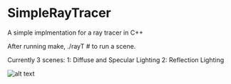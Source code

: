 # SimpleRayTracer
A simple implmentation for a ray tracer in C++

After running make, ./rayT # to run a scene.

Currently 3 scenes:
  1: Diffuse and Specular Lighting
  2: Reflection Lighting
  
![alt text](https://raw.githubusercontent.com/username/SimpleRayTracer/blob/master/s4.PNG)
